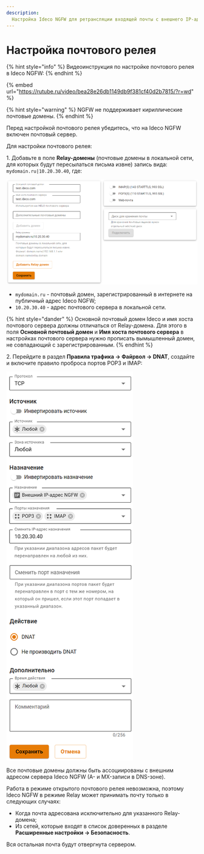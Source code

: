 ```yaml
---
description: 
  Настройка Ideco NGFW для ретрансляции входящей почты с внешнего IP-адреса Ideco NGFW на почтовый сервер в локальной сети для отправки и доставки почты.
---
```


# Настройка почтового релея

{% hint style="info" %}
Видеоинструкция по настройке почтового релея в Ideco NGFW:
{% endhint %}

{% embed url="https://rutube.ru/video/bea28e26db1149db9f381cf40d2b7815/?r=wd" %}
<!-- [Ссылка на видеоинструкцию по настройке почтового релея в Ideco NGFW](https://rutube.ru/video/bea28e26db1149db9f381cf40d2b7815/?r=wd) -->

{% hint style="warning" %}
NGFW не поддерживает кириллические почтовые домены.
{% endhint %}

Перед настройкой почтового релея убедитесь, что на Ideco NGFW включен почтовый сервер.

Для настройки почтового релея:

1\. Добавьте в поле **Relay-домены** (почтовые домены в локальной сети, для которых будут пересылаться письма извне) запись вида: `mydomain.ru|10.20.30.40`, где:

![](/.gitbook/assets/mail-settings.png)

* `mydomain.ru` - почтовый домен, зарегистрированный в интернете на публичный адрес Ideco NGFW;
* `10.20.30.40` - адрес почтового сервера в локальной сети.

{% hint style="dander" %}
Основной почтовый домен Ideco и имя хоста почтового сервера должны отличаться от Relay-домена. Для этого в поля **Основной почтовый домен** и **Имя хоста почтового сервера** в настройках почтового сервера нужно прописать вымышленный домен, не совпадающий с зарегистрированным.
{% endhint %}

2\. Перейдите в раздел **Правила трафика -> Файрвол -> DNAT**, создайте и включите правило проброса портов POP3 и IMAP:

![](/.gitbook/assets/firewall2.png)

Все почтовые домены должны быть ассоциированы с внешним адресом сервера Ideco NGFW (A- и MX-записи в DNS-зоне).

Работа в режиме открытого почтового релея невозможна, поэтому Ideco NGFW в режиме Relay может принимать почту только в следующих случаях:

* Когда почта адресована исключительно для указанного Relay-домена;
* Из сетей, которые входят в список доверенных в разделе **Расширенные настройки -> Безопасность**.

Вся остальная почта будут отвергнута сервером.